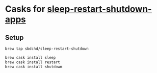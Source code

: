 # Casks for [sleep-restart-shutdown-apps](https://github.com/sbdchd/sleep-restart-shutdown-apps)

## Setup

```bash
brew tap sbdchd/sleep-restart-shutdown

brew cask install sleep
brew cask install restart
brew cask install shutdown
```
